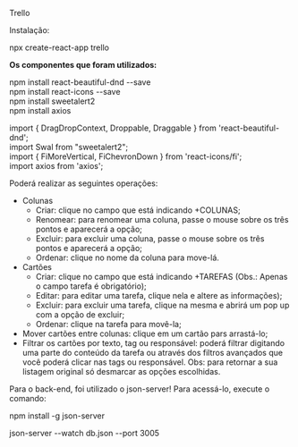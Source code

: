 Trello

Instalação:

npx create-react-app trello

<b>Os componentes que foram utilizados:</b>

npm install react-beautiful-dnd --save<br>
npm install react-icons --save<br>
npm install sweetalert2<br>
npm install axios<br>

import { DragDropContext, Droppable, Draggable } from 'react-beautiful-dnd';<br>
import Swal from "sweetalert2";<br>
import { FiMoreVertical, FiChevronDown } from 'react-icons/fi';<br>
import axios from 'axios';<br>

Poderá realizar as seguintes operações:
  - Colunas
      - Criar: clique no campo que está indicando +COLUNAS;
      - Renomear: para renomear uma coluna, passe o mouse sobre os três pontos e aparecerá a opção;
      - Excluir: para excluir uma coluna, passe o mouse sobre os três pontos e aparecerá a opção;
      - Ordenar: clique no nome da coluna para move-lá.
  - Cartões
      - Criar: clique no campo que está indicando +TAREFAS (Obs.: Apenas o campo tarefa é obrigatório);
      - Editar: para editar uma tarefa, clique nela e altere as informações);
      - Excluir: para excluir uma tarefa, clique na mesma e abrirá um pop up com a opção de excluir;
      - Ordenar: clique na tarefa para movê-la;
  - Mover cartões entre colunas: clique em um cartão pars arrastá-lo;
  - Filtrar os cartões por texto, tag ou responsável: poderá filtrar digitando uma parte do conteúdo da tarefa ou através dos filtros avançados que você poderá clicar nas tags ou responsável. Obs: para retornar a sua listagem original só desmarcar as opções escolhidas.

Para o back-end, foi utilizado o json-server! Para acessá-lo, execute o comando:<br>

npm install -g json-server<br>

json-server --watch db.json --port 3005
